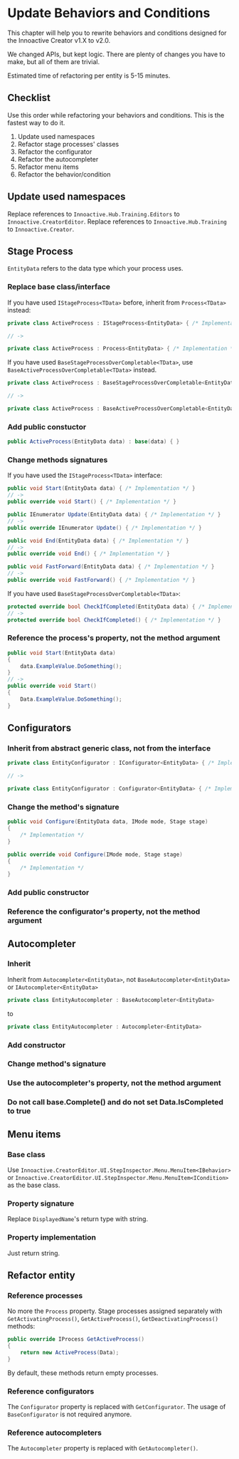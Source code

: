 # Update Behaviors and Conditions

This chapter will help you to rewrite behaviors and conditions designed for the Innoactive Creator v1.X to v2.0.

We changed APIs, but kept logic. There are plenty of changes you have to make, but all of them are trivial.

Estimated time of refactoring per entity is 5-15 minutes.

## Checklist

Use this order while refactoring your behaviors and conditions. This is the fastest way to do it.

1. Update used namespaces
1. Refactor stage processes' classes
1. Refactor the configurator
1. Refactor the autocompleter
1. Refactor menu items
1. Refactor the behavior/condition

## Update used namespaces

Replace references to `Innoactive.Hub.Training.Editors` to `Innoactive.CreatorEditor`. Replace references to `Innoactive.Hub.Training` to `Innoactive.Creator`.

## Stage Process

`EntityData` refers to the data type which your process uses.

### Replace base class/interface

If you have used `IStageProcess<TData>` before, inherit from `Process<TData>` instead:

```csharp
private class ActiveProcess : IStageProcess<EntityData> { /* Implementation */ }

// ->

private class ActiveProcess : Process<EntityData> { /* Implementation */ }
```

If you have used `BaseStageProcessOverCompletable<TData>`, use `BaseActiveProcessOverCompletable<TData>` instead.

```csharp
private class ActiveProcess : BaseStageProcessOverCompletable<EntityData> { /* Implementation */ }

// ->

private class ActiveProcess : BaseActiveProcessOverCompletable<EntityData> { /* Implementation */ }
```

### Add public constuctor

```csharp
public ActiveProcess(EntityData data) : base(data) { }
```

### Change methods signatures

If you have used the `IStageProcess<TData>` interface:

```csharp
public void Start(EntityData data) { /* Implementation */ }
// ->
public override void Start() { /* Implementation */ }
```

```csharp
public IEnumerator Update(EntityData data) { /* Implementation */ }
// ->
public override IEnumerator Update() { /* Implementation */ }
```

```csharp
public void End(EntityData data) { /* Implementation */ }
// ->
public override void End() { /* Implementation */ }
```

```csharp
public void FastForward(EntityData data) { /* Implementation */ }
// ->
public override void FastForward() { /* Implementation */ }
```

If you have used `BaseStageProcessOverCompletable<TData>`:

```csharp
protected override bool CheckIfCompleted(EntityData data) { /* Implementation */ }
// ->
protected override bool CheckIfCompleted() { /* Implementation */ }
```

### Reference the process's property, not the method argument

```csharp
public void Start(EntityData data) 
{ 
    data.ExampleValue.DoSomething();    
}
// ->
public override void Start() 
{
    Data.ExampleValue.DoSomething();    
}
```

## Configurators

### Inherit from abstract generic class, not from the interface

```csharp
private class EntityConfigurator : IConfigurator<EntityData> { /* Implementation */ }

// ->

private class EntityConfigurator : Configurator<EntityData> { /* Implementation */ }
```

### Change the method's signature

```csharp
public void Configure(EntityData data, IMode mode, Stage stage) 
{
    /* Implementation */ 
}
```

```csharp
public override void Configure(IMode mode, Stage stage) 
{
    /* Implementation */ 
}
```

### Add public constructor

### Reference the configurator's property, not the method argument

## Autocompleter

### Inherit

Inherit from `Autocompleter<EntityData>`, not `BaseAutocompleter<EntityData>` or `IAutocompleter<EntityData>`

```csharp
private class EntityAutocompleter : BaseAutocompleter<EntityData>
```

to

```csharp
private class EntityAutocompleter : Autocompleter<EntityData>
```

### Add constructor

### Change method's signature

### Use the autocompleter's property, not the method argument

### Do not call base.Complete() and do not set Data.IsCompleted to true

## Menu items

### Base class

Use `Innoactive.CreatorEditor.UI.StepInspector.Menu.MenuItem<IBehavior>` or `Innoactive.CreatorEditor.UI.StepInspector.Menu.MenuItem<ICondition>` as the base class.

### Property signature

Replace `DisplayedName`'s return type with string.

### Property implementation

Just return string.

## Refactor entity

### Reference processes

No more the `Process` property. Stage processes assigned separately with `GetActivatingProcess()`, `GetActiveProcess()`, `GetDeactivatingProcess()` methods:

```csharp
public override IProcess GetActiveProcess()
{
    return new ActiveProcess(Data);
}
```

By default, these methods return empty processes.

### Reference configurators

The `Configurator` property is replaced with `GetConfigurator`. The usage of `BaseConfigurator` is not required anymore.

### Reference autocompleters

The `Autocompleter` property is replaced with `GetAutocompleter()`.